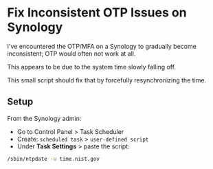 # Fix Inconsistent OTP Issues on Synology

I've encountered the OTP/MFA on a Synology to gradually become inconsistent; OTP would often not work at all.

This appears to be due to the system time slowly falling off.

This small script should fix that by forcefully resynchronizing the time.

## Setup
From the Synology admin:
- Go to Control Panel > Task Scheduler
- Create: `scheduled task` > `user-defined script`
- Under **Task Settings** > paste the script:
```bash
/sbin/ntpdate -u time.nist.gov
```
